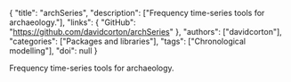 {
  "title": "archSeries",
  "description": ["Frequency time-series tools for archaeology."],
  "links": {
    "GitHub": "https://github.com/davidcorton/archSeries"
  },
  "authors": ["davidcorton"],
  "categories": ["Packages and libraries"],
  "tags": ["Chronological modelling"],
  "doi": null
}

<!-- Generated by csv2md.R – do not edit by hand -->

Frequency time-series tools for archaeology.